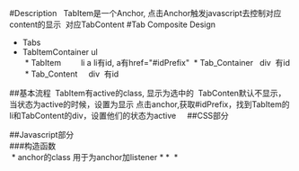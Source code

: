 #Description  
  TabItem是一个Anchor, 点击Anchor触发javascript去控制对应content的显示 
  对应TabContent
#Tab Composite Design  
  * Tabs  
  * TabItemContainer ul   
  * TabItem          li a  li有id, a有href="#idPrefix" 
  * Tab_Container    div  有id
  * Tab_Content      div  有id

##基本流程
  TabItem有active的class, 显示为选中的
  TabConten默认不显示， 当状态为active的时候，设置为显示 
  点击anchor,获取#idPrefix，找到TabItem的li和TabContent的div，设置他们的状态为active  
  
##CSS部分  


##Javascript部分  
###构造函数  
  * anchor的class 用于为anchor加listener
  * 
  * 
  * 



